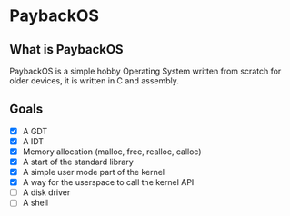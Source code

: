 # PaybackOS

## What is PaybackOS

PaybackOS is a simple hobby Operating System written from scratch for older devices, it is written in C and assembly.

## Goals

- [x] A GDT
- [x] A IDT
- [x] Memory allocation (malloc, free, realloc, calloc)
- [x] A start of the standard library
- [x] A simple user mode part of the kernel
- [x] A way for the userspace to call the kernel API
- [ ] A disk driver
- [ ] A shell
